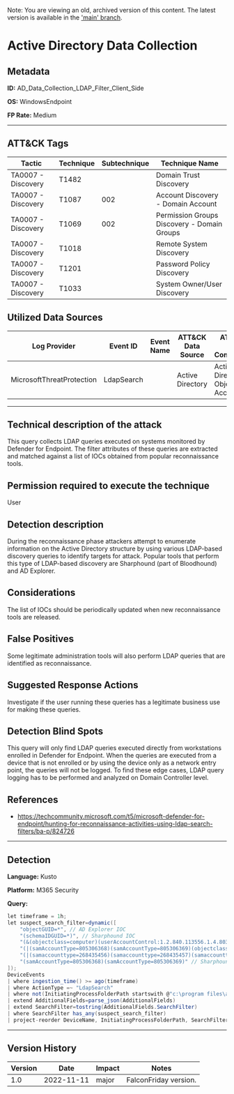 Note: You are viewing an old, archived version of this content. The latest version is available in the ['main' branch](https://github.com/FalconForceTeam/FalconFriday/blob/main/0xFF-0003-LDAP_reconnaissance_via_search_filters-Win.md).

# Active Directory Data Collection

## Metadata
**ID:** AD_Data_Collection_LDAP_Filter_Client_Side

**OS:** WindowsEndpoint

**FP Rate:** Medium

---

## ATT&CK Tags

| Tactic | Technique | Subtechnique | Technique Name |
|---|---|---| --- |
| TA0007 - Discovery | T1482 |  | Domain Trust Discovery|
| TA0007 - Discovery | T1087 | 002 | Account Discovery - Domain Account|
| TA0007 - Discovery | T1069 | 002 | Permission Groups Discovery - Domain Groups|
| TA0007 - Discovery | T1018 |  | Remote System Discovery|
| TA0007 - Discovery | T1201 |  | Password Policy Discovery|
| TA0007 - Discovery | T1033 |  | System Owner/User Discovery|

## Utilized Data Sources

| Log Provider | Event ID | Event Name | ATT&CK Data Source | ATT&CK Data Component|
|---------|---------|----------|---------|---------|
|MicrosoftThreatProtection|LdapSearch||Active Directory|Active Directory Object Access|
---

## Technical description of the attack
​This query collects LDAP queries executed on systems monitored by Defender for Endpoint. The filter attributes of these queries are extracted and matched against a list of IOCs obtained from popular reconnaissance tools.


## Permission required to execute the technique
User

## Detection description
During the reconnaissance phase attackers attempt to enumerate information on the Active Directory structure by using various LDAP-based discovery queries to identify targets for attack. Popular tools that perform this type of LDAP-based discovery are Sharphound (part of Bloodhound) and AD Explorer.


## Considerations
The list of IOCs should be periodically updated when new reconnaissance tools are released.


## False Positives
Some legitimate administration tools will also perform LDAP queries that are identified as reconnaissance.


## Suggested Response Actions
Investigate if the user running these queries has a legitimate business use for making these queries.


## Detection Blind Spots
This query will only find LDAP queries executed directly from workstations enrolled in Defender for Endpoint. When the queries are executed from a device that is not enrolled or by using the device only as a network entry point, the queries will not be logged. To find these edge cases, LDAP query logging has to be performed and analyzed on Domain Controller level.


## References
* https://techcommunity.microsoft.com/t5/microsoft-defender-for-endpoint/hunting-for-reconnaissance-activities-using-ldap-search-filters/ba-p/824726

---

## Detection

**Language:** Kusto

**Platform:** M365 Security

**Query:**
```C#
let timeframe = 1h;
let suspect_search_filter=dynamic([
    "objectGUID=*", // AD Explorer IOC
    "(schemaIDGUID=*)", // Sharphound IOC
    "(&(objectclass=computer)(userAccountControl:1.2.840.113556.1.4.803:=8192))" // Sharphound IOC
    "(|(samAccountType=805306368)(samAccountType=805306369)(objectclass=organizationalUnit))", // Sharphound IOC
    "(|(samaccounttype=268435456)(samaccounttype=268435457)(samaccounttype=536870912)(samaccounttype=536870913))", // Sharphound IOC
    "(samAccountType=805306368)(samAccountType=805306369)" // Sharphound IOC
]);
DeviceEvents
| where ingestion_time() >= ago(timeframe)
| where ActionType =~ "LdapSearch"
| where not(InitiatingProcessFolderPath startswith @"c:\program files\azure advanced threat protection sensor\" and InitiatingProcessVersionInfoOriginalFileName == @"Microsoft.Tri.Sensor.exe")
| extend AdditionalFields=parse_json(AdditionalFields)
| extend SearchFilter=tostring(AdditionalFields.SearchFilter)
| where SearchFilter has_any(suspect_search_filter)
| project-reorder DeviceName, InitiatingProcessFolderPath, SearchFilter, InitiatingProcessCommandLine
```


---

## Version History
| Version | Date | Impact | Notes |
|---------|------|--------|------|
| 1.0  | 2022-11-11| major | FalconFriday version. |